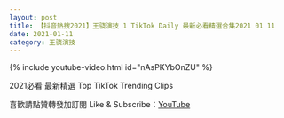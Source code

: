 ```yaml
---
layout: post
title: 【抖音熱搜2021】王骁演技 1 TikTok Daily 最新必看精選合集2021 01 11
date: 2021-01-11
category: 王骁演技
---
```


{% include youtube-video.html id="nAsPKYbOnZU" %}

2021必看 最新精選 Top TikTok Trending Clips

喜歡請點贊轉發加訂閱 Like & Subscribe：[YouTube](https://www.youtube.com/channel/UCAoR7VcanIPd04uEq_GIylA/videos)

